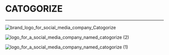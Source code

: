 # CATOGORIZE

---

![brand_logo_for_social_media_company_Catogorize](https://github.com/snehil-githubrepository/Creatory/assets/69778988/6708afef-984c-4e2c-b49a-d7a08fcb3821)

![logo_for_a_social_media_company_named_catogorize (2)](https://github.com/snehil-githubrepository/Creatory/assets/69778988/d1e9f888-88e0-46b2-8676-17c37522294d)

![logo_for_a_social_media_company_named_catogorize (1)](https://github.com/snehil-githubrepository/Creatory/assets/69778988/80cb4034-8c27-473b-a19b-a2360299405d)
